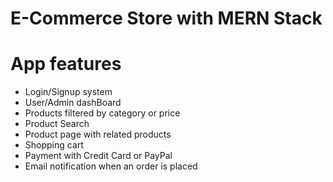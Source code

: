 # E-Commerce Store with MERN Stack

# App features

<ul>
<li>Login/Signup system</li>
<li>User/Admin dashBoard</li>
<li>Products filtered by category or price</li>
<li>Product Search</li>
<li>Product page with related products</li>
<li>Shopping cart</li>
<li>Payment with Credit Card or PayPal</li>
<li>Email notification when an order is placed</li>
</ul>
